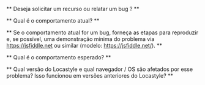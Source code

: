 ** Deseja solicitar um recurso ou relatar um bug ? **

** Qual é o comportamento atual? **

** Se o comportamento atual for um bug, forneça as etapas para reproduzir e, se possível, uma demonstração mínima do problema via https://jsfiddle.net ou similar (modelo: https://jsfiddle.net/). **

** Qual é o comportamento esperado? **

** Qual versão do Locastyle e qual navegador / OS são afetados por esse problema? Isso funcionou em versões anteriores do Locastyle? **
